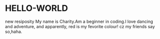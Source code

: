 # HELLO-WORLD
new resiposity
My name is Charity.Am a beginner in coding.I love dancing and adventure, and apparently, red is my fevorite colour! cz my friends say so,haha.
